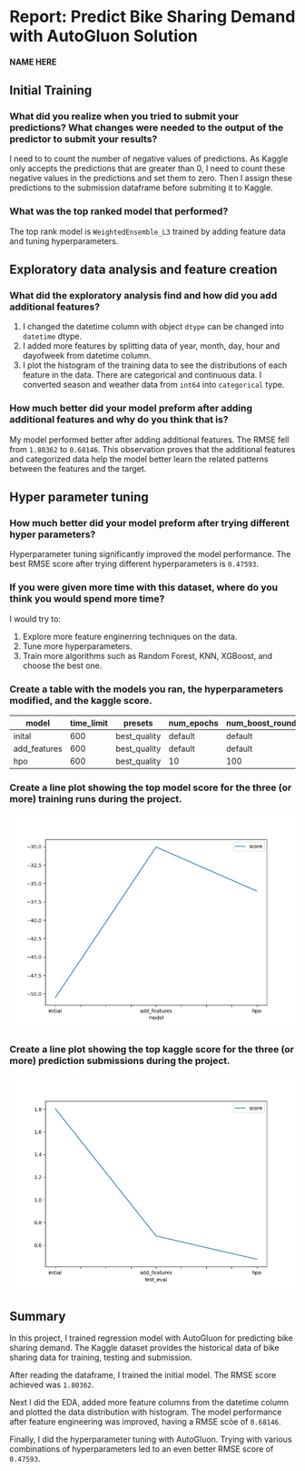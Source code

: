 # Report: Predict Bike Sharing Demand with AutoGluon Solution
#### NAME HERE

## Initial Training
### What did you realize when you tried to submit your predictions? What changes were needed to the output of the predictor to submit your results?
I need to to count the number of negative values of predictions. As Kaggle only accepts the predictions that are greater than 0, I need to count these negative values in the predictions and set them to zero. Then I assign these predictions to the submission dataframe before submiting it to Kaggle.

### What was the top ranked model that performed?
The top rank model is `WeightedEnsemble_L3` trained by adding feature data and tuning hyperparameters.


## Exploratory data analysis and feature creation
### What did the exploratory analysis find and how did you add additional features?
1. I changed the datetime column with object `dtype` can be changed into `datetime` dtype.
2. I added more features by splitting data of year, month, day, hour and dayofweek from datetime column.
3. I plot the histogram of the training data to see the distributions of each feature in the data. There are categorical and continuous data. I converted season and weather data from `int64` into `categorical` type.

### How much better did your model preform after adding additional features and why do you think that is?
My model performed better after adding additional features. The RMSE fell from `1.80362` to `0.68146`. This observation proves that the additional features and categorized data help the model better learn the related patterns between the features and the target.

## Hyper parameter tuning
### How much better did your model preform after trying different hyper parameters?
Hyperparameter tuning significantly improved the model performance. The best RMSE score after trying different hyperparameters is `0.47593`.

### If you were given more time with this dataset, where do you think you would spend more time?
I would try to:
1. Explore more feature enginerring techniques on the data.
2. Tune more hyperparameters.
3. Train more algorithms such as Random Forest, KNN, XGBoost, and choose the best one.

### Create a table with the models you ran, the hyperparameters modified, and the kaggle score.
| model        | time_limit | presets      | num_epochs | num_boost_round | num_trials | num_folds | searcher | score   |
|--------------|------------|--------------|------------|-----------------|------------|-----------|----------|---------|
| inital       | 600        | best_quality | default    | default         | default    | default   | default  | 1.80362 |
| add_features | 600        | best_quality | default    | default         | default    | default   | default  | 0.68146 |
| hpo          | 600        | best_quality | 10         | 100             | 6          | 12        | random   | 0.47593 |

### Create a line plot showing the top model score for the three (or more) training runs during the project.
![model_train_score.png](figures/model_train_score.png)

### Create a line plot showing the top kaggle score for the three (or more) prediction submissions during the project.
![model_test_score.png](figures/model_test_score.png)

## Summary
In this project, I trained regression model with AutoGluon for predicting bike sharing demand. The Kaggle dataset provides the historical data of bike sharing data for training, testing and submission. 

After reading the dataframe, I trained the initial model. The RMSE score achieved was `1.80362`.

Next I did the EDA, added more feature columns from the datetime column and plotted the data distribution with histogram. The model performance after feature engineering was improved, having a RMSE scỏe of `0.68146`.

Finally, I did the hyperparameter tuning with AutoGluon. Trying with various combinations of hyperparameters led to an even better RMSE score of `0.47593`.